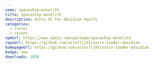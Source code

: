 ```yaml
---
name: spaceship-monolith
title: spaceship-monolith
description: Astro UI for Obsidian Vaults
categories:
  - css+ui
  - recent
npmUrl: https://www.npmjs.com/package/spaceship-monolith
repoUrl: https://github.com/aitorllj93/astro-loader-obsidian
homepageUrl: https://github.com/aitorllj93/astro-loader-obsidian
badge: new
downloads: 1056
---
```

